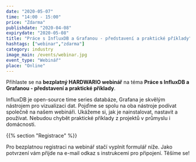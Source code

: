 ```yaml
---
date: "2020-05-07"
time: "14:00 - 15:00"
price: "Zdarma"
publishdate: "2020-04-08"
expirydate: "2020-05-08"
title: "Práce s InfluxDB a Grafanou - představení a praktické příklady"
hashtags: ["webinar","zdarma"]
category: industry
image_main: /events/webinar.jpg
event_type: "Webinář"
place: "Online"
---
```


Přihlaste se na **bezplatný HARDWARIO webinář** na téma **Práce s InfluxDB a Grafanou - představení a praktické příklady**.

InfluxDB je open-source time series databáze, Grafana je skvělým nástrojem pro vizualizaci dat. Pojďme se spolu na oba nástroje podívat společně na našem webináři. Ukážeme si, jak je nainstalovat, nastavit a používat. Nebudou chybět praktické příklady z projektů v průmyslu i domácnosti.

{{% section "Registrace" %}}

Pro bezplatnou registraci na webinář stačí vyplnit formulář níže. Jako potvrzení vám přijde na e-mail odkaz s instrukcemi pro připojení. Těšíme se!

<script charset="utf-8" type="text/javascript" src="//js.hsforms.net/forms/shell.js"></script>
<script>
  hbspt.forms.create({
	portalId: "5453210",
	formId: "0142108d-c4d9-4a95-8568-c1626a9b3593"
});
</script>
